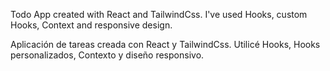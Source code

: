Todo App created with React and TailwindCss. I've used Hooks, custom Hooks, Context and responsive design.

Aplicación de tareas creada con React y TailwindCss. Utilicé Hooks, Hooks personalizados, Contexto y diseño responsivo.
